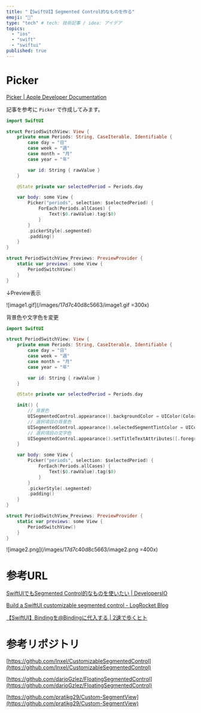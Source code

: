 ```yaml
---
title: "【SwiftUI】Segmented Control的なものを作る"
emoji: "📱"
type: "tech" # tech: 技術記事 / idea: アイデア
topics:
  - "ios"
  - "swift"
  - "swiftui"
published: true
---
```

# Picker

[Picker | Apple Developer Documentation](https://developer.apple.com/documentation/swiftui/picker)

記事を参考に `Picker` で作成してみます。

```swift
import SwiftUI

struct PeriodSwitchView: View {
    private enum Periods: String, CaseIterable, Identifiable {
        case day = "日"
        case week = "週"
        case month = "月"
        case year = "年"

        var id: String { rawValue }
    }

    @State private var selectedPeriod = Periods.day

    var body: some View {
        Picker("periods", selection: $selectedPeriod) {
            ForEach(Periods.allCases) {
                Text($0.rawValue).tag($0)
            }
        }
        .pickerStyle(.segmented)
        .padding()
    }
}

struct PeriodSwitchView_Previews: PreviewProvider {
    static var previews: some View {
        PeriodSwitchView()
    }
}
```

↓Preview表示

![image1.gif](/images/17d7c40d8c5663/image1.gif =300x)

背景色や文字色を変更

```swift
import SwiftUI

struct PeriodSwitchView: View {
    private enum Periods: String, CaseIterable, Identifiable {
        case day = "日"
        case week = "週"
        case month = "月"
        case year = "年"

        var id: String { rawValue }
    }

    @State private var selectedPeriod = Periods.day

    init() {
        // 背景色
        UISegmentedControl.appearance().backgroundColor = UIColor(Color.appSecondary.opacity(0.4))
        // 選択項目の背景色
        UISegmentedControl.appearance().selectedSegmentTintColor = UIColor(Color.appBackground)
        // 選択項目の文字色
        UISegmentedControl.appearance().setTitleTextAttributes([.foregroundColor: UIColor.white], for: .selected)
    }

    var body: some View {
        Picker("periods", selection: $selectedPeriod) {
            ForEach(Periods.allCases) {
                Text($0.rawValue).tag($0)
            }
        }
        .pickerStyle(.segmented)
        .padding()
    }
}

struct PeriodSwitchView_Previews: PreviewProvider {
    static var previews: some View {
        PeriodSwitchView()
    }
}
```

![image2.png](/images/17d7c40d8c5663/image2.png =400x)

# 参考URL

[SwiftUIでもSegmented Control的なものを使いたい | DevelopersIO](https://dev.classmethod.jp/articles/ossa-ossan/)

[Build a SwiftUI customizable segmented control - LogRocket Blog](https://blog.logrocket.com/build-swiftui-segmented-customizable-control/)

[【SwiftUI】Bindingを@Bindingに代入する | 2速で歩くヒト](https://www.2nd-walker.com/2020/03/13/swiftui-assign-binding-to-atbinding/)

# 参考リポジトリ

[https://github.com/Inxel/CustomizableSegmentedControl](https://github.com/Inxel/CustomizableSegmentedControl)

[https://github.com/darioGzlez/FloatingSegmentedControl](https://github.com/darioGzlez/FloatingSegmentedControl)

[https://github.com/pratikg29/Custom-SegmentView](https://github.com/pratikg29/Custom-SegmentView)